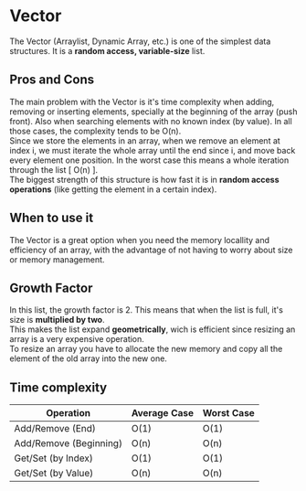 # Vector
The Vector (Arraylist, Dynamic Array, etc.) is one of the simplest data structures.
It is a <b>random access, variable-size</b> list.

## Pros and Cons
The main problem with the Vector is it's time complexity when adding, removing or inserting elements, specially at the beginning of the array (push front).
Also when searching elements with no known index (by value). In all those cases, the complexity tends to be O(n). <br>
Since we store the elements in an array, when we remove an element at index i, we must iterate the whole
array until the end since i, and move back every element one position. In the worst case this means a whole iteration
through the list [ O(n) ]. <br>
The biggest strength of this structure is how fast it is in <b>random access operations</b> (like getting the element in a certain index).

## When to use it
The Vector is a great option when you need the memory locallity and efficiency of an array, with the advantage of not having to worry about size or memory management.
## Growth Factor
In this list, the growth factor is 2. This means that when the list is full, it's size is <b>multiplied by two</b>. <br>
This makes the list expand <b>geometrically</b>, wich is efficient since resizing an array is a very expensive operation. <br>
To resize an array you have to allocate the new memory and copy all the element of the old array into the new one. <br>

## Time complexity

| Operation  | Average Case | Worst Case |
|--- | --- | ---|
| Add/Remove (End)        | O(1)	    | O(1)   |
| Add/Remove (Beginning)        | O(n)	    | O(n)   |
| Get/Set (by Index)   | O(1)	    | O(1)       |
| Get/Set (by Value)   | O(n)	    | O(n)       |
